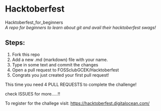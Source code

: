 # Hacktoberfest
Hacktoberfest_for_beginners  
*A repo for beginners to learn about git and avail their hacktoberfest swags!*

## Steps:

1. Fork this repo
2. Add a new .md (markdown) file with your name.
3. Type in some text and commit the changes
4. Open a pull request to FOSSclubGCEK/Hacktoberfest
5. Congrats you just created your first pull request!

This time you need 4 PULL REQUESTS to complete the challenge!

check ISSUES for more.....!!

To register for the challege visit: https://hacktoberfest.digitalocean.com/

